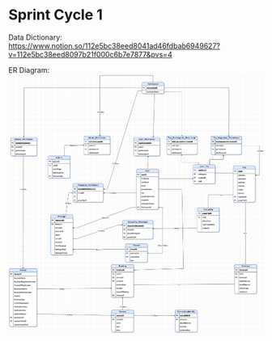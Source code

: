# Sprint Cycle 1 
Data Dictionary: https://www.notion.so/112e5bc38eed8041ad46fdbab6949627?v=112e5bc38eed8097b21f000c6b7e7877&pvs=4

ER Diagram: ![ER Diagram](images/ERDiagram.drawio.png)


